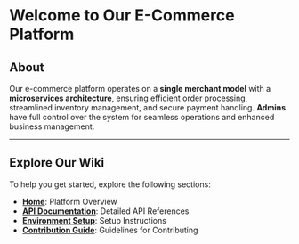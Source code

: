 # Welcome to Our E-Commerce Platform

## About
Our e-commerce platform operates on a **single merchant model** with a **microservices architecture**, ensuring efficient order processing, streamlined inventory management, and secure payment handling. **Admins** have full control over the system for seamless operations and enhanced business management.

---

## Explore Our Wiki
To help you get started, explore the following sections:

- **[Home](https://github.com/Fawry-Intern/.github/wiki)**: Platform Overview  
- **[API Documentation](https://github.com/Fawry-Intern/.github/wiki/API%20Documentation)**: Detailed API References  
- **[Environment Setup](https://github.com/Fawry-Intern/.github/wiki/Environment%20Setup)**: Setup Instructions  
- **[Contribution Guide](https://github.com/Fawry-Intern/.github/wiki/Contribution%20Guide)**: Guidelines for Contributing  
